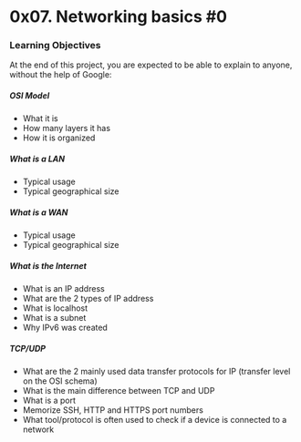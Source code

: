 # 0x07. Networking basics #0

### Learning Objectives
At the end of this project, you are expected to be able to explain to anyone, without the help of Google:

##### OSI Model
- What it is
- How many layers it has
- How it is organized

##### What is a LAN
- Typical usage
- Typical geographical size

##### What is a WAN
- Typical usage
- Typical geographical size

##### What is the Internet
- What is an IP address
- What are the 2 types of IP address
- What is localhost
- What is a subnet
- Why IPv6 was created

##### TCP/UDP
- What are the 2 mainly used data transfer protocols for IP (transfer level on the OSI schema)
- What is the main difference between TCP and UDP
- What is a port
- Memorize SSH, HTTP and HTTPS port numbers
- What tool/protocol is often used to check if a device is connected to a network
